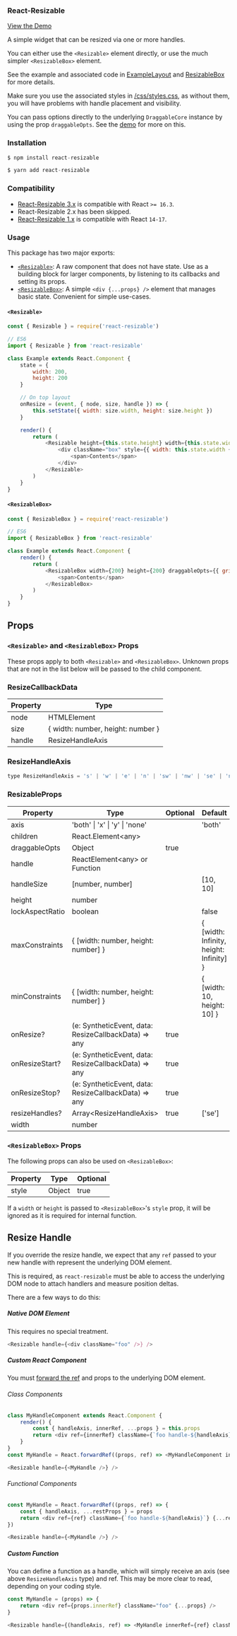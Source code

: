 ### React-Resizable

[View the Demo](https://react-grid-layout.github.io/react-resizable/index.html)

A simple widget that can be resized via one or more handles.

You can either use the `<Resizable>` element directly, or use the much simpler `<ResizableBox>` element.

See the example and associated code in [ExampleLayout](/examples/ExampleLayout.js) and
[ResizableBox](/lib/ResizableBox.js) for more details.

Make sure you use the associated styles in [/css/styles.css](/css/styles.css), as without them, you will have
problems with handle placement and visibility.

You can pass options directly to the underlying `DraggableCore` instance by using the prop `draggableOpts`.
See the [demo](/examples/TestLayout.js) for more on this.

### Installation

```js
$ npm install react-resizable
```

```js
$ yarn add react-resizable
```

### Compatibility

-   [React-Resizable 3.x](/CHANGELOG.md#3.0.0) is compatible with React `>= 16.3`.
-   React-Resizable 2.x has been skipped.
-   [React-Resizable 1.x](/CHANGELOG.md#1.11.1) is compatible with React `14-17`.

### Usage

This package has two major exports:

-   [`<Resizable>`](/lib/Resizable.js): A raw component that does not have state. Use as a building block for larger components, by listening to its
    callbacks and setting its props.
-   [`<ResizableBox>`](/lib/ResizableBox.js): A simple `<div {...props} />` element that manages basic state. Convenient for simple use-cases.

#### `<Resizable>`

```js
const { Resizable } = require('react-resizable')

// ES6
import { Resizable } from 'react-resizable'

class Example extends React.Component {
	state = {
		width: 200,
		height: 200
	}

	// On top layout
	onResize = (event, { node, size, handle }) => {
		this.setState({ width: size.width, height: size.height })
	}

	render() {
		return (
			<Resizable height={this.state.height} width={this.state.width} onResize={this.onResize}>
				<div className="box" style={{ width: this.state.width + 'px', height: this.state.height + 'px' }}>
					<span>Contents</span>
				</div>
			</Resizable>
		)
	}
}
```

#### `<ResizableBox>`

```js
const { ResizableBox } = require('react-resizable')

// ES6
import { ResizableBox } from 'react-resizable'

class Example extends React.Component {
	render() {
		return (
			<ResizableBox width={200} height={200} draggableOpts={{ grid: [25, 25] }} minConstraints={[100, 100]} maxConstraints={[300, 300]}>
				<span>Contents</span>
			</ResizableBox>
		)
	}
}
```

## Props

### `<Resizable>` and `<ResizableBox>` Props

These props apply to both `<Resizable>` and `<ResizableBox>`. Unknown props that are not in the list below will be passed to the child component.

### ResizeCallbackData

| Property | Type                              |
| -------- | --------------------------------- |
| node     | HTMLElement                       |
| size     | { width: number, height: number } |
| handle   | ResizeHandleAxis                  |

### ResizeHandleAxis

```js
type ResizeHandleAxis = 's' | 'w' | 'e' | 'n' | 'sw' | 'nw' | 'se' | 'ne'
```

### ResizableProps

| Property        | Type                                                 | Optional | Default                                 |
| --------------- | ---------------------------------------------------- | -------- | --------------------------------------- |
| axis            | 'both' \| 'x' \| 'y' \| 'none'                       |          | 'both'                                  |
| children        | React.Element\<any>                                  |          |                                         |
| draggableOpts   | Object                                               | true     |                                         |
| handle          | ReactElement\<any> or Function                       |          |                                         |
| handleSize      | [number, number]                                     |          | [10, 10]                                |
| height          | number                                               |          |                                         |
| lockAspectRatio | boolean                                              |          | false                                   |
| maxConstraints  | { [width: number, height: number] }                  |          | { [width: Infinity, height: Infinity] } |
| minConstraints  | { [width: number, height: number] }                  |          | { [width: 10, height: 10] }             |
| onResize?       | (e: SyntheticEvent, data: ResizeCallbackData) => any | true     |                                         |
| onResizeStart?  | (e: SyntheticEvent, data: ResizeCallbackData) => any | true     |                                         |
| onResizeStop?   | (e: SyntheticEvent, data: ResizeCallbackData) => any | true     |                                         |
| resizeHandles?  | Array\<ResizeHandleAxis>                             | true     | ['se']                                  |
| width           | number                                               |          |                                         |

### `<ResizableBox>` Props

The following props can also be used on `<ResizableBox>`:

| Property | Type   | Optional 
| -------- | ------ | -------- 
| style    | Object | true     

If a `width` or `height` is passed to `<ResizableBox>`'s `style` prop, it will be ignored as it is required for internal function.

## Resize Handle

If you override the resize handle, we expect that any `ref` passed to your new handle with represent the underlying DOM element.

This is required, as `react-resizable` must be able to access the underlying DOM node to attach handlers and measure position deltas.

There are a few ways to do this:

##### Native DOM Element

This requires no special treatment.

```js
<Resizable handle={<div className="foo" />} />
```

##### Custom React Component

You must [forward the ref](https://reactjs.org/docs/forwarding-refs.html) and props to the underlying DOM element.

###### Class Components

```js
class MyHandleComponent extends React.Component {
	render() {
		const { handleAxis, innerRef, ...props } = this.props
		return <div ref={innerRef} className={`foo handle-${handleAxis}`} {...props} />
	}
}
const MyHandle = React.forwardRef((props, ref) => <MyHandleComponent innerRef={ref} {...props} />)

<Resizable handle={<MyHandle />} />
```

###### Functional Components

```js
const MyHandle = React.forwardRef((props, ref) => {
	const { handleAxis, ...restProps } = props
	return <div ref={ref} className={`foo handle-${handleAxis}`} {...restProps} />
})

<Resizable handle={<MyHandle />} />
```

##### Custom Function

You can define a function as a handle, which will simply receive an axis (see above `ResizeHandleAxis` type) and ref. This may be more clear to read, depending on your coding style.

```js
const MyHandle = (props) => {
	return <div ref={props.innerRef} className="foo" {...props} />
}

<Resizable handle={(handleAxis, ref) => <MyHandle innerRef={ref} className={`foo handle-${handleAxis}`} {...props} />} />
```

